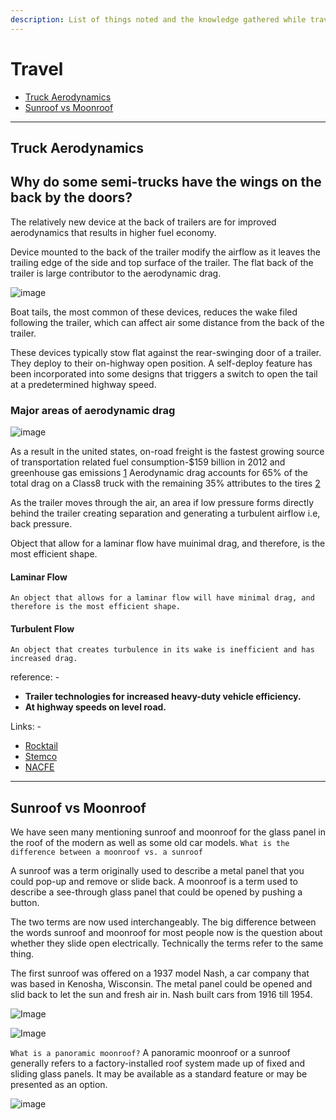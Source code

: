 ```yaml
---
description: List of things noted and the knowledge gathered while traveling is packaged here.
---
```

# Travel

- [Truck Aerodynamics](#Truck-Aerodynamics)
- [Sunroof vs Moonroof](#Sunroof-vs-Moonroof)


---
## Truck Aerodynamics
## Why do some semi-trucks have the wings on the back by the doors?

The relatively new device at the back of trailers are for improved aerodynamics that results in higher fuel economy.

Device mounted to the back of the trailer modify the airflow as it leaves the trailing edge of the side and top surface of the trailer. The flat back of the trailer is large contributor to the aerodynamic drag.

![image](http://www.stemco.com/qadmin/js/kcfinder/upload/images/stemco-trailertail-airflow.jpg)

Boat tails, the most common of these devices, reduces the wake filed following the trailer, which can affect air some distance from the back of the trailer.

These devices typically stow flat against the rear-swinging door of a trailer. They deploy to their on-highway open position. A self-deploy feature has been incorporated into some designs that triggers a switch to open the tail at a predetermined highway speed.

### Major areas of aerodynamic drag

![image](https://rocketail.com/wp-content/uploads/2018/11/techn-pg_diag_03.jpg)

As a result in the united states, on-road freight is the fastest growing source of transportation related fuel consumption-$159 billion in 2012 and greenhouse gas emissions [1](truck_aerodynamics.md#Trailer-technologies-for-increased-heavy-duty-vehicle-efficiency) Aerodynamic drag accounts for 65% of the total drag on a Class8 truck with the remaining 35% attributes to the tires [2](truck_aerodynamics.md#At-highway-speeds-on-level-road)

As the trailer moves through the air, an area if low pressure forms directly behind the trailer creating separation and generating a turbulent airflow i.e, back pressure.

Object that allow for a laminar flow have muinimal drag, and therefore, is the most efficient shape.

#### Laminar Flow

```text
An object that allows for a laminar flow will have minimal drag, and therefore is the most efficient shape.
```

#### Turbulent Flow

```text
An object that creates turbulence in its wake is inefficient and has increased drag.
```

reference: -
* **Trailer technologies for increased heavy-duty vehicle efficiency.**
* **At highway speeds on level road.**

Links: -

* [Rocktail](https://rocketail.com/technology/)
* [Stemco](http://www.stemco.com/product/trailertail/)
* [NACFE](https://nacfe.org/technology/trailer-rear-devices/)

---

## Sunroof vs Moonroof
We have seen many mentioning sunroof and moonroof for the glass panel in the roof of the modern as well as some old car models. `What is the difference between a moonroof vs. a sunroof`

A sunroof was a term originally used to describe a metal panel that you could pop-up and remove or slide back. A moonroof is a term used to describe a see-through glass panel that could be opened by pushing a button.

The two terms are now used interchangeably. The big difference between the words sunroof and moonroof for most people now is the question about whether they slide open electrically. Technically the terms refer to the same thing.

The first sunroof was offered on a 1937 model Nash, a car company that was based in Kenosha, Wisconsin. The metal panel could be opened and slid back to let the sun and fresh air in. Nash built cars from 1916 till 1954.

![Image](http://www.javelinamx.com/javhome/articles/71sunrof.jpg)

![Image](http://www.kitfoster.com/images/2009-12-9_58Peugeot403SunroofWeb-Large.jpg)

`What is a panoramic moonroof?` A panoramic moonroof or a sunroof generally refers to a factory-installed roof system made up of fixed and sliding glass panels. It may be available as a standard feature or may be presented as an option.

![image](https://www.autolist.com/6tuem73u73an/3tGaFMlUAESEg6gkkykkk0/622dec7c6a709c23cd50a56011d51cd7/sunroof-vs-moonroof-1166c.jpg)



